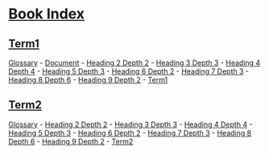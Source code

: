# [Book Index](#book-index)

## [Term1](#term1)  
  
[Glossary][1] - [Document][2] - [Heading 2 Depth 2][3] - [Heading 3 Depth 3][4] - [Heading 4 Depth 4][5] - [Heading 5 Depth 3][6] - [Heading 6 Depth 2][7] - [Heading 7 Depth 3][8] - [Heading 8 Depth 6][9] - [Heading 9 Depth 2][10] - [Term1][11]

## [Term2](#term2)  
  
[Glossary][12] - [Heading 2 Depth 2][3] - [Heading 3 Depth 3][4] - [Heading 4 Depth 4][5] - [Heading 5 Depth 3][6] - [Heading 6 Depth 2][7] - [Heading 7 Depth 3][8] - [Heading 8 Depth 6][9] - [Heading 9 Depth 2][10] - [Term2][13]

[1]: ./glossary.md#term1 "Term1 description."

[2]: ./document-terms.md#document

[3]: ./document-terms.md#heading-2-depth-2

[4]: ./document-terms.md#heading-3-depth-3

[5]: ./document-terms.md#heading-4-depth-4

[6]: ./document-terms.md#heading-5-depth-3

[7]: ./document-terms.md#heading-6-depth-2

[8]: ./document-terms.md#heading-7-depth-3

[9]: ./document-terms.md#heading-8-depth-6

[10]: ./document-terms.md#heading-9-depth-2

[11]: ./glossary.md#term1

[12]: ./glossary.md#term2 "Term2 description."

[13]: ./glossary.md#term2
